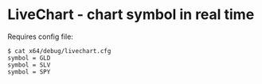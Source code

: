 # LiveChart - chart symbol in real time

Requires config file:

```
$ cat x64/debug/livechart.cfg
symbol = GLD
symbol = SLV
symbol = SPY
```
